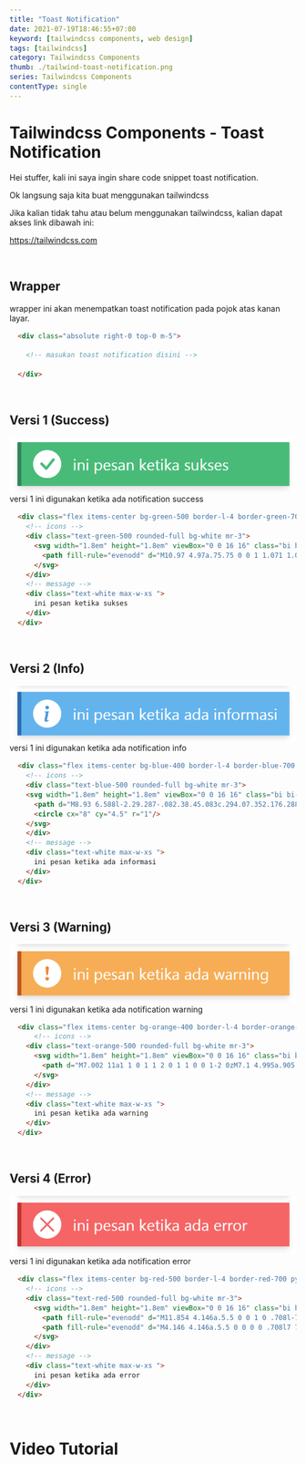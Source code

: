 ```yaml
---
title: "Toast Notification"
date: 2021-07-19T18:46:55+07:00
keyword: [tailwindcss components, web design]
tags: [tailwindcss]
category: Tailwindcss Components
thumb: ./tailwind-toast-notification.png
series: Tailwindcss Components
contentType: single
---
```


# Tailwindcss Components - Toast Notification

Hei stuffer, kali ini saya ingin share code snippet toast notification.

Ok langsung saja kita buat menggunakan tailwindcss

Jika kalian tidak tahu atau belum menggunakan tailwindcss, kalian dapat akses link dibawah ini:

https://tailwindcss.com

&nbsp;

## Wrapper
wrapper ini akan menempatkan toast notification pada pojok atas kanan layar.
```html
  <div class="absolute right-0 top-0 m-5">

    <!-- masukan toast notification disini -->

  </div>
```

&nbsp;

## Versi 1 (Success)
![tailwind-toast-notification-v1](tailwind-toast-notification-v1.png)
versi 1 ini digunakan ketika ada notification success
```html
  <div class="flex items-center bg-green-500 border-l-4 border-green-700 py-2 px-3 shadow-md mb-2">
    <!-- icons -->
    <div class="text-green-500 rounded-full bg-white mr-3">
      <svg width="1.8em" height="1.8em" viewBox="0 0 16 16" class="bi bi-check" fill="currentColor" xmlns="http://www.w3.org/2000/svg">
        <path fill-rule="evenodd" d="M10.97 4.97a.75.75 0 0 1 1.071 1.05l-3.992 4.99a.75.75 0 0 1-1.08.02L4.324 8.384a.75.75 0 1 1 1.06-1.06l2.094 2.093 3.473-4.425a.236.236 0 0 1 .02-.022z"/>
      </svg>
    </div>
    <!-- message -->
    <div class="text-white max-w-xs ">
      ini pesan ketika sukses
    </div>
  </div>
```

&nbsp;

## Versi 2 (Info)
![tailwind-toast-notification-v1](tailwind-toast-notification-v2.png)
versi 1 ini digunakan ketika ada notification info
```html
  <div class="flex items-center bg-blue-400 border-l-4 border-blue-700 py-2 px-3 shadow-md mb-2 ">
    <!-- icons -->
    <div class="text-blue-500 rounded-full bg-white mr-3">
    <svg width="1.8em" height="1.8em" viewBox="0 0 16 16" class="bi bi-info" fill="currentColor" xmlns="http://www.w3.org/2000/svg">
      <path d="M8.93 6.588l-2.29.287-.082.38.45.083c.294.07.352.176.288.469l-.738 3.468c-.194.897.105 1.319.808 1.319.545 0 1.178-.252 1.465-.598l.088-.416c-.2.176-.492.246-.686.246-.275 0-.375-.193-.304-.533L8.93 6.588z"/>
      <circle cx="8" cy="4.5" r="1"/>
    </svg>
    </div>
    <!-- message -->
    <div class="text-white max-w-xs ">
      ini pesan ketika ada informasi
    </div>
  </div>
```

&nbsp;

## Versi 3 (Warning)
![tailwind-toast-notification-v1](tailwind-toast-notification-v3.png)
versi 1 ini digunakan ketika ada notification warning
```html
  <div class="flex items-center bg-orange-400 border-l-4 border-orange-700 py-2 px-3 shadow-md mb-2  ">
      <!-- icons -->
    <div class="text-orange-500 rounded-full bg-white mr-3">
      <svg width="1.8em" height="1.8em" viewBox="0 0 16 16" class="bi bi-exclamation" fill="currentColor" xmlns="http://www.w3.org/2000/svg">
        <path d="M7.002 11a1 1 0 1 1 2 0 1 1 0 0 1-2 0zM7.1 4.995a.905.905 0 1 1 1.8 0l-.35 3.507a.552.552 0 0 1-1.1 0L7.1 4.995z"/>
      </svg>
    </div>
    <!-- message -->
    <div class="text-white max-w-xs ">
      ini pesan ketika ada warning
    </div>
  </div>
```

&nbsp;

## Versi 4 (Error)
![tailwind-toast-notification-v1](tailwind-toast-notification-v4.png)
versi 1 ini digunakan ketika ada notification error
```html
  <div class="flex items-center bg-red-500 border-l-4 border-red-700 py-2 px-3 shadow-md mb-2  " >
    <!-- icons -->
    <div class="text-red-500 rounded-full bg-white mr-3">
      <svg width="1.8em" height="1.8em" viewBox="0 0 16 16" class="bi bi-x" fill="currentColor" xmlns="http://www.w3.org/2000/svg">
        <path fill-rule="evenodd" d="M11.854 4.146a.5.5 0 0 1 0 .708l-7 7a.5.5 0 0 1-.708-.708l7-7a.5.5 0 0 1 .708 0z"/>
        <path fill-rule="evenodd" d="M4.146 4.146a.5.5 0 0 0 0 .708l7 7a.5.5 0 0 0 .708-.708l-7-7a.5.5 0 0 0-.708 0z"/>
      </svg>
    </div>
    <!-- message -->
    <div class="text-white max-w-xs ">
      ini pesan ketika ada error
    </div>
  </div>
```

&nbsp;

# Video Tutorial
